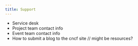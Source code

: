 ```yaml
---
title: Support
---
```


- Service desk
- Project team contact info
- Event team contact info
- How to submit a blog to the cncf site // might be resources?
